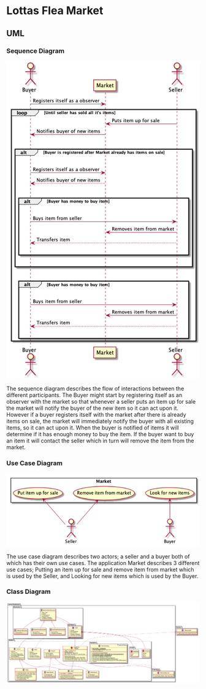 # Lottas Flea Market

## UML

### Sequence Diagram
![Sequence Diagram](Docs/SequenceDiagram.png)

The sequence diagram describes the flow of interactions between the different participants.
The Buyer might start by registering itself as an observer with the market so that whenever a seller puts
an item up for sale the market will notify the buyer of the new item so it can act upon it.
However if a buyer registers itself with the market after there is already items on sale, the market will immediately 
notify the buyer with all existing items, so it can act upon it. 
When the buyer is notified of items it will determine if it has enough money to buy the item.
If the buyer want to buy an item it will contact the seller which in turn will remove the item from the market.

### Use Case Diagram
![Use Case Diagram](Docs/UseCaseDiagram.png)

The use case diagram describes two actors; a seller and a buyer both of which has their own use cases.
The application Market describes 3 different use cases; Putting an item up for sale and remove item 
from market which is used by the Seller, and Looking for new items which is used by the Buyer.

### Class Diagram
![Class Diagram](Docs/ClassDiagram.png)
